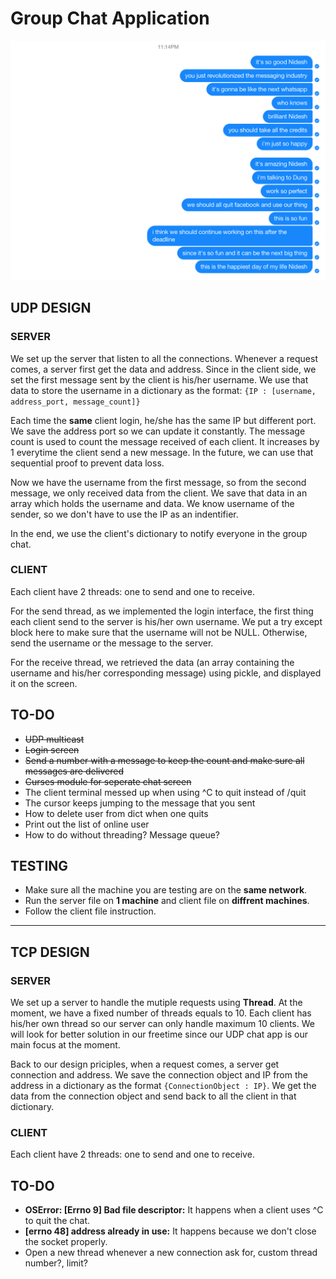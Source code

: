# Group Chat Application

![Amazing Nidesh](nidesh_is_amazing.png)


## UDP DESIGN
### SERVER
We set up the server that listen to all the connections. Whenever a request comes, a server first get the data and address. Since in the client side, we set the first message sent by the client is his/her username. We use that data to store the username in a dictionary as the format: `{IP : [username, address_port, message_count]}`

Each time the **same** client login, he/she has the same IP but different port. We save the address port so we can update it constantly. The message count is used to count the message received of each client. It increases by 1 everytime the client send a new message. In the future, we can use that sequential proof to prevent data loss.

Now we have the username from the first message, so from the second message, we only received data from the client. We save that data in an array which holds the username and data. We know username of the sender, so we don't have to use the IP as an indentifier.

In the end, we use the client's dictionary to notify everyone in the group chat.

### CLIENT
Each client have 2 threads: one to send and one to receive. 

For the send thread, as we implemented the login interface, the first thing each client send to the server is his/her own username. We put a try except block here to make sure that the username will not be NULL. Otherwise, send the username or the message to the server.

For the receive thread, we retrieved the data (an array containing the username and his/her corresponding message) using pickle, and displayed it on the screen.


## TO-DO
- ~~UDP multicast~~
- ~~Login screen~~
- ~~Send a number with a message to keep the count and make sure all messages are delivered~~
- ~~Curses module for seperate chat screen~~
- The client terminal messed up when using ^C to quit instead of /quit
- The cursor keeps jumping to the message that you sent
- How to delete user from dict when one quits
- Print out the list of online user
- How to do without threading? Message queue?

## TESTING
- Make sure all the machine you are testing are on the **same network**.
- Run the server file on **1 machine** and client file on **diffrent machines**.
- Follow the client file instruction.

---

## TCP DESIGN

### SERVER
We set up a server to handle the mutiple requests using **Thread**. At the moment, we have a fixed number of threads equals to 10. Each client has his/her own thread so our server can only handle maximum 10 clients. We will look for better solution in our freetime since our UDP chat app is our main focus at the moment.

Back to our design priciples, when a request comes, a server get connection and address. We save the connection object and IP from the address in a dictionary as the format `{ConnectionObject : IP}`.  We get the data from the connection object and send back to all the client in that dictionary.

### CLIENT
Each client have 2 threads: one to send and one to receive.


## TO-DO
- **OSError: [Errno 9] Bad file descriptor:** It happens when a client uses ^C to quit the chat.
- **[errno 48] address already in use:** It happens because we don't close the socket properly.
- Open a new thread whenever a new connection ask for, custom thread number?, limit?


